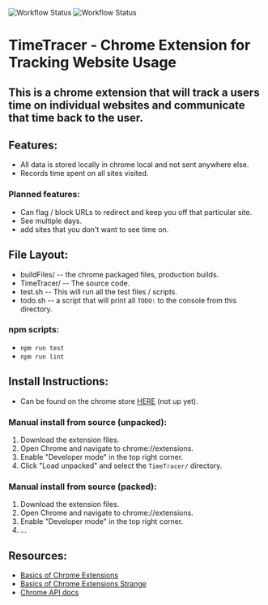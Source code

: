 ![Workflow Status](https://github.com/Calvinbullock/timeTracer/actions/workflows/lint.yaml/badge.svg)
![Workflow Status](https://github.com/Calvinbullock/timeTracer/actions/workflows/test.yaml/badge.svg)


# TimeTracer - Chrome Extension for Tracking Website Usage

## This is a chrome extension that will track a users time on individual websites and communicate that time back to the user.

## Features:
- All data is stored locally in chrome local and not sent anywhere else.
- Records time spent on all sites visited.

### Planned features:
- Can flag / block URLs to redirect and keep you off that particular site.
- See multiple days.
- add sites that you don't want to see time on.

## File Layout:
- buildFiles/   -- the chrome packaged files, production builds.
- TimeTracer/   -- The source code.
- test.sh       -- This will run all the test files / scripts.
- todo.sh       -- a script that will print all `TODO:` to the console from this directory.

### npm scripts:
- `npm run test`
- `npm run lint`

## Install Instructions:
- Can be found on the chrome store [HERE](link) (not up yet).

### Manual install from source (unpacked):
1. Download the extension files.
2. Open Chrome and navigate to chrome://extensions.
3. Enable "Developer mode" in the top right corner.
4. Click "Load unpacked" and select the `TimeTracer/` directory.  

### Manual install from source (packed):
1. Download the extension files.
2. Open Chrome and navigate to chrome://extensions.
3. Enable "Developer mode" in the top right corner.
4. ...

## Resources:
- [Basics of Chrome Extensions](https://www.youtube.com/watch?v=Zt_6UXvoKHM)
- [Basics of Chrome Extensions Strange](https://www.youtube.com/watch?v=Is_ZA4yxliE)
- [Chrome API docs](https://developer.chrome.com/docs/extensions/reference/api/storage#local)
